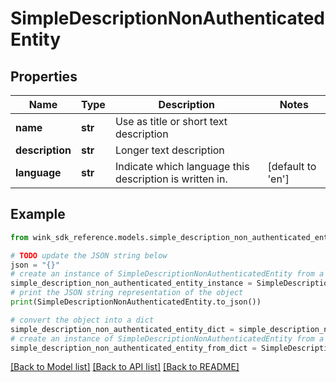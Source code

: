 # SimpleDescriptionNonAuthenticatedEntity


## Properties

Name | Type | Description | Notes
------------ | ------------- | ------------- | -------------
**name** | **str** | Use as title or short text description | 
**description** | **str** | Longer text description | 
**language** | **str** | Indicate which language this description is written in. | [default to 'en']

## Example

```python
from wink_sdk_reference.models.simple_description_non_authenticated_entity import SimpleDescriptionNonAuthenticatedEntity

# TODO update the JSON string below
json = "{}"
# create an instance of SimpleDescriptionNonAuthenticatedEntity from a JSON string
simple_description_non_authenticated_entity_instance = SimpleDescriptionNonAuthenticatedEntity.from_json(json)
# print the JSON string representation of the object
print(SimpleDescriptionNonAuthenticatedEntity.to_json())

# convert the object into a dict
simple_description_non_authenticated_entity_dict = simple_description_non_authenticated_entity_instance.to_dict()
# create an instance of SimpleDescriptionNonAuthenticatedEntity from a dict
simple_description_non_authenticated_entity_from_dict = SimpleDescriptionNonAuthenticatedEntity.from_dict(simple_description_non_authenticated_entity_dict)
```
[[Back to Model list]](../README.md#documentation-for-models) [[Back to API list]](../README.md#documentation-for-api-endpoints) [[Back to README]](../README.md)


